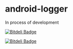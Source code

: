 android-logger
==============
In process of development

[![Bitdeli Badge](https://d2weczhvl823v0.cloudfront.net/EverythingMe/android-logger/trend.png)](https://bitdeli.com/free "Bitdeli Badge")


[![Bitdeli Badge](https://d2weczhvl823v0.cloudfront.net/EverythingMe/android-logger/trend.png)](https://bitdeli.com/free "Bitdeli Badge")

